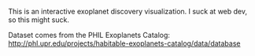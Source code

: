 This is an interactive exoplanet discovery visualization. I suck at web dev, so this might suck.

Dataset comes from the PHIL Exoplanets Catalog: http://phl.upr.edu/projects/habitable-exoplanets-catalog/data/database
